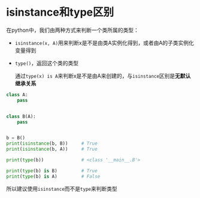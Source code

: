 # isinstance和type区别

在python中，我们由两种方式来判断一个类所属的类型：

- `isinstance(x, A)`用来判断x是不是由类A实例化得到，或者由A的子类实例化变量得到

- `type()`，返回这个类的类型

  通过`type(x) is A`来判断x是不是由A来创建的，与`isinstance`区别是**无默认继承关系**

```python
class A:
    pass


class B(A):
    pass


b = B()
print(isinstance(b, B))		# True
print(isinstance(b, A))		# True

print(type(b))				# <class '__main__.B'>

print(type(b) is B)			# True
print(type(b) is A)			# False
```

所以建议使用`isinstance`而不是`type`来判断类型

